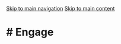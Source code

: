 [Skip to main navigation](https://www.isye.gatech.edu/engage#main-navigation) [Skip to main content](https://www.isye.gatech.edu/engage#main-content)

# \# Engage